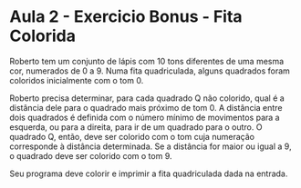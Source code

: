 # Aula 2 - Exercicio Bonus - Fita Colorida

Roberto tem um conjunto de lápis com 10 tons diferentes de uma mesma cor, numerados de 0 a 9. Numa fita quadriculada, alguns quadrados foram coloridos inicialmente com o tom 0.

Roberto precisa determinar, para cada quadrado Q não colorido, qual é a distância dele para o quadrado mais próximo de tom 0.
A distância entre dois quadrados é definida com o número mínimo de movimentos para a esquerda, ou para a direita, para ir de um quadrado para o outro.
O quadrado Q, então, deve ser colorido com o tom cuja numeração corresponde à distância determinada. 
Se a distância for maior ou igual a 9, o quadrado deve ser colorido com o tom 9.

Seu programa deve colorir e imprimir a fita quadriculada dada na entrada.

```go
```
